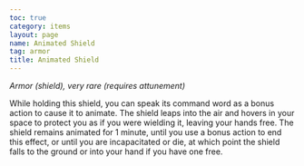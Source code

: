 ```yaml
---
toc: true
category: items
layout: page
name: Animated Shield
tag: armor
title: Animated Shield 
---
```

_Armor (shield), very rare (requires attunement)_ 

While holding this shield, you can speak its command word as a bonus action to cause it to animate. The shield leaps into the air and hovers in your space to protect you as if you were wielding it, leaving your hands free. The shield remains animated for 1 minute, until you use a bonus action to end this effect, or until you are incapacitated or die, at which point the shield falls to the ground or into your hand if you have one free.